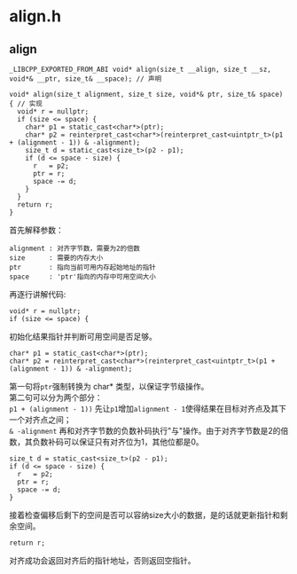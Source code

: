 # align.h
## align
```
_LIBCPP_EXPORTED_FROM_ABI void* align(size_t __align, size_t __sz, void*& __ptr, size_t& __space); // 声明

void* align(size_t alignment, size_t size, void*& ptr, size_t& space) { // 实现
  void* r = nullptr;
  if (size <= space) {
    char* p1 = static_cast<char*>(ptr);
    char* p2 = reinterpret_cast<char*>(reinterpret_cast<uintptr_t>(p1 + (alignment - 1)) & -alignment);
    size_t d = static_cast<size_t>(p2 - p1);
    if (d <= space - size) {
      r   = p2;
      ptr = r;
      space -= d;
    }
  }
  return r;
}
```
首先解释参数：
```
alignment : 对齐字节数，需要为2的倍数
size      : 需要的内存大小
ptr       : 指向当前可用内存起始地址的指针
space     : 'ptr'指向的内存中可用空间大小
```
再逐行讲解代码:
```
void* r = nullptr;
if (size <= space) {
```
初始化结果指针并判断可用空间是否足够。
```
char* p1 = static_cast<char*>(ptr);
char* p2 = reinterpret_cast<char*>(reinterpret_cast<uintptr_t>(p1 + (alignment - 1)) & -alignment);
```
第一句将``ptr``强制转换为 char* 类型，以保证字节级操作。  
第二句可以分为两个部分：  
``p1 + (alignment - 1))`` 先让``p1``增加``alignment - 1``使得结果在目标对齐点及其下一个对齐点之间；  
``& -alignment`` 再和对齐字节数的负数补码执行"与"操作。由于对齐字节数是2的倍数，其负数补码可以保证只有对齐位为1，其他位都是0。
```
size_t d = static_cast<size_t>(p2 - p1);
if (d <= space - size) {
  r   = p2;
  ptr = r;
  space -= d;
}
```
接着检查偏移后剩下的空间是否可以容纳size大小的数据，是的话就更新指针和剩余空间。
```
return r;
```
对齐成功会返回对齐后的指针地址，否则返回空指针。
